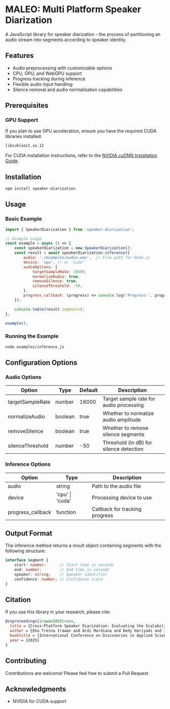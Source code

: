 # MALEO: Multi Platform Speaker Diarization

A JavaScript library for speaker diarization - the process of partitioning an audio stream into segments according to speaker identity.

## Features

- Audio preprocessing with customizable options
- CPU, GPU, and WebGPU support
- Progress tracking during inference
- Flexible audio input handling
- Silence removal and audio normalization capabilities

## Prerequisites

### GPU Support

If you plan to use GPU acceleration, ensure you have the required CUDA libraries installed:

```bash
libcublasLt.so.12
```

For CUDA installation instructions, refer to the [NVIDIA cuDNN Installation Guide](https://docs.nvidia.com/deeplearning/cudnn/latest/installation/linux.html).

## Installation

```bash
npm install speaker-diarization
```

## Usage

### Basic Example

```javascript
import { SpeakerDiarization } from 'speaker-diarization';

// Example usage
const example = async () => {
    const speakerDiarization = new SpeakerDiarization();
    const result = await speakerDiarization.inference({
        audio: './examples/audio.wav',  // File path for Node.js
        device: 'cpu', // or 'cuda'
        audioOptions: {
            targetSampleRate: 16000,
            normalizeAudio: true,
            removeSilence: true,
            silenceThreshold: -50,
        },
        progress_callback: (progress) => console.log('Progress:', progress)
    });

    console.table(result.segments);
};

example();
```

### Running the Example

```bash
node examples/inference.js
```

## Configuration Options

### Audio Options

| Option | Type | Default | Description |
|--------|------|---------|-------------|
| targetSampleRate | number | 16000 | Target sample rate for audio processing |
| normalizeAudio | boolean | true | Whether to normalize audio amplitude |
| removeSilence | boolean | true | Whether to remove silence segments |
| silenceThreshold | number | -50 | Threshold (in dB) for silence detection |

### Inference Options

| Option | Type | Description |
|--------|------|-------------|
| audio | string | Path to the audio file |
| device | 'cpu' \| 'cuda' | Processing device to use |
| progress_callback | function | Callback for tracking progress |

## Output Format

The inference method returns a result object containing segments with the following structure:

```typescript
interface Segment {
    start: number;      // Start time in seconds
    end: number;        // End time in seconds
    speaker: string;    // Speaker identifier
    confidence: number; // Confidence score
}
```

## Citation

If you use this library in your research, please cite:

```bibtex
@inproceedings{irawan2025cross,
  title = {Cross-Platform Speaker Diarization: Evaluating the Scalability of Maleo},
  author = {Eka Tresna Irawan and Ardi Mardiana and Dedy Hariyadi and I Putu Agus Eka Pratama},
  booktitle = {International Conference on Discoveries in Applied Sciences & Advanced Technology 2025},
  year = {2025}
}
```

## Contributing

Contributions are welcome! Please feel free to submit a Pull Request.

## Acknowledgments

- NVIDIA for CUDA support
